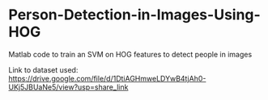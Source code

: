 # Person-Detection-in-Images-Using-HOG
Matlab code to train an SVM on HOG features to detect people in images

Link to dataset used: https://drive.google.com/file/d/1DtiAGHmweLDYwB4tjAh0-UKj5JBUaNe5/view?usp=share_link
